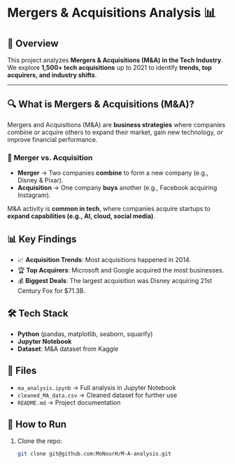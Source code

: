 # Mergers & Acquisitions Analysis 📊

## 📌 Overview
This project analyzes **Mergers & Acquisitions (M&A) in the Tech Industry**.  
We explore **1,500+ tech acquisitions** up to 2021 to identify **trends, top acquirers, and industry shifts**.

---

## 🔍 What is Mergers & Acquisitions (M&A)?  
Mergers and Acquisitions (M&A) are **business strategies** where companies combine or acquire others to expand their market, gain new technology, or improve financial performance.

### 🔹 **Merger** vs. **Acquisition**  
- **Merger** → Two companies **combine** to form a new company (e.g., Disney & Pixar).  
- **Acquisition** → One company **buys** another (e.g., Facebook acquiring Instagram).  

M&A activity is **common in tech**, where companies acquire startups to **expand capabilities (e.g., AI, cloud, social media)**.


## 📊 Key Findings
- 📈 **Acquisition Trends**: Most acquisitions happened in 2014.
- 🏆 **Top Acquirers**: Microsoft and Google acquired the most businesses.
- 💰 **Biggest Deals**: The largest acquisition was Disney acquiring 21st Century Fox for $71.3B.

## 🛠️ Tech Stack
- **Python** (pandas, matplotlib, seaborn, squarify)
- **Jupyter Notebook**
- **Dataset**: M&A dataset from Kaggle

## 📂 Files
- `ma_analysis.ipynb` → Full analysis in Jupyter Notebook
- `cleaned_MA_data.csv` → Cleaned dataset for further use
- `README.md` → Project documentation

## 🚀 How to Run
1. Clone the repo:
   ```bash
   git clone git@github.com:MoNourH/M-A-analysis.git
